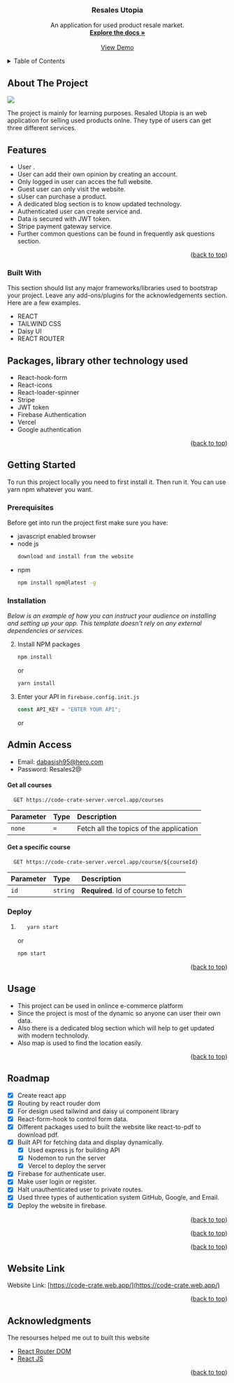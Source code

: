 <a name="readme-top"></a>

<!-- PROJECT LOGO -->
<br />
<div align="center">

  <h3 align="center">Resales Utopia</h3>

  <p align="center">
    An application for used product resale market. 
    <br />
    <a href="https://github.com/othneildrew/Best-README-Template"><strong>Explore the docs »</strong></a>
    <br />
    <br />
    <a href="https://github.com/othneildrew/Best-README-Template">View Demo</a>
    <!-- ·
    <a href="https://github.com/othneildrew/Best-README-Template/issues">Report Bug</a>
    ·
    <a href="https://github.com/othneildrew/Best-README-Template/issues">Request Feature</a> -->
  </p>
</div>

<!-- TABLE OF CONTENTS -->
<details>
  <summary>Table of Contents</summary>
  <ol>
    <li>
      <a href="#about-the-project">About The Project</a>
      <ul>
        <li><a href="#built-with">Built With</a></li>
      </ul>
    </li>
    <li>
      <a href="#getting-started">Getting Started</a>
      <ul>
        <li><a href="#prerequisites">Prerequisites</a></li>
        <li><a href="#installation">Installation</a></li>
      </ul>
    </li>
    <li><a href="#usage">Usage</a></li>
    <li><a href="#roadmap">Roadmap</a></li>
    <li><a href="#acknowledgments">Acknowledgments</a></li>
  </ol>
</details>

<!-- ABOUT THE PROJECT -->

## About The Project

<img src="https://i.ibb.co/xg2y7js/screenshot-2022-10-27-202333.png"/>

The project is mainly for learning purposes. Resaled Utopia is an web application for selling used products onlne. They type of users can get three different services.

## Features

- User .
- User can add their own opinion by creating an account.
- Only logged in user can acces the full website.
- Guest user can only visit the website.
- sUser can purchase a product.
- A dedicated blog section is to know updated technology.
- Authenticated user can create service and.
- Data is secured with JWT token.
- Stripe payment gateway service.
- Further common questions can be found in frequently ask questions section.

<p align="right">(<a href="#readme-top">back to top</a>)</p>

### Built With

This section should list any major frameworks/libraries used to bootstrap your project. Leave any add-ons/plugins for the acknowledgements section. Here are a few examples.

- REACT
- TAILWIND CSS
- Daisy UI
- REACT ROUTER

## Packages, library other technology used

- React-hook-form
- React-icons
- React-loader-spinner
- Stripe
- JWT token
- Firebase Authentication
- Vercel
- Google authentication

<p align="right">(<a href="#readme-top">back to top</a>)</p>

<!-- GETTING STARTED -->

## Getting Started

To run this project locally you need to first install it. Then run it. You can use yarn npm whatever you want.

### Prerequisites

Before get into run the project first make sure you have:

- javascript enabled browser
- node js
  ```sh
  download and install from the website
  ```
- npm
  ```sh
  npm install npm@latest -g
  ```

### Installation

_Below is an example of how you can instruct your audience on installing and setting up your app. This template doesn't rely on any external dependencies or services._

2. Install NPM packages
   ```sh
   npm install
   ```
   or
   ```sh
   yarn install
   ```
3. Enter your API in `firebase.config.init.js`
   ```js
   const API_KEY = "ENTER YOUR API";
   ```
   or

## Admin Access

- Email: dabasish95@hero.com
- Password: Resales2@

#### Get all courses

```http
  GET https://code-crate-server.vercel.app/courses
```

| Parameter | Type | Description                             |
| :-------- | :--- | :-------------------------------------- |
| `none`    | `=`  | Fetch all the topics of the application |

#### Get a specific course

```http
  GET https://code-crate-server.vercel.app/course/${courseId}
```

| Parameter | Type     | Description                         |
| :-------- | :------- | :---------------------------------- |
| `id`      | `string` | **Required**. Id of course to fetch |

### Deploy

1. ```sh
      yarn start
   ```
   or
   ```sh
   npm start
   ```
   <p align="right">(<a href="#readme-top">back to top</a>)</p>

<!-- USAGE EXAMPLES -->

## Usage

- This project can be used in onlince e-commerce platform
- Since the project is most of the dynamic so anyone can user their own data.
- Also there is a dedicated blog section which will help to get updated with modern technolody.
- Also map is used to find the location easily.

<p align="right">(<a href="#readme-top">back to top</a>)</p>

<!-- ROADMAP -->

## Roadmap

- [x] Create react app
- [x] Routing by react rouder dom
- [x] For design used tailwind and daisy ui component library
- [x] React-form-hook to control form data.
- [x] Different packages used to built the website like react-to-pdf to download pdf.
- [x] Built API for fetching data and display dynamically.
  - [x] Used express js for building API
  - [x] Nodemon to run the server
  - [x] Vercel to deploy the server
- [x] Firebase for authenticate user.
- [x] Make user login or register.
- [x] Halt unauthenticated user to private routes.
- [x] Used three types of authentication system GitHub, Google, and Email.
- [x] Deploy the website in firebase.

<p align="right">(<a href="#readme-top">back to top</a>)</p>

<!-- CONTRIBUTING -->

<p align="right">(<a href="#readme-top">back to top</a>)</p>

<p align="right">(<a href="#readme-top">back to top</a>)</p>

<!-- CONTACT -->

## Website Link

Website Link: [https://code-crate.web.app/](https://code-crate.web.app/)

<p align="right">(<a href="#readme-top">back to top</a>)</p>

<!-- ACKNOWLEDGMENTS -->

## Acknowledgments

The resourses helped me out to built this website

- [React Router DOM](https://react-router-dom.com)
- [React JS](https://www.reactjs.org)

<p align="right">(<a href="#readme-top">back to top</a>)</p>

<!-- MARKDOWN LINKS & IMAGES -->
<!-- https://www.markdownguide.org/basic-syntax/#reference-style-links -->

[contributors-shield]: https://img.shields.io/github/contributors/othneildrew/Best-README-Template.svg?style=for-the-badge
[contributors-url]: https://github.com/othneildrew/Best-README-Template/graphs/contributors
[forks-shield]: https://img.shields.io/github/forks/othneildrew/Best-README-Template.svg?style=for-the-badge
[forks-url]: https://github.com/othneildrew/Best-README-Template/network/members
[stars-shield]: https://img.shields.io/github/stars/othneildrew/Best-README-Template.svg?style=for-the-badge
[stars-url]: https://github.com/othneildrew/Best-README-Template/stargazers
[issues-shield]: https://img.shields.io/github/issues/othneildrew/Best-README-Template.svg?style=for-the-badge
[issues-url]: https://github.com/othneildrew/Best-README-Template/issues
[license-shield]: https://img.shields.io/github/license/othneildrew/Best-README-Template.svg?style=for-the-badge
[license-url]: https://github.com/othneildrew/Best-README-Template/blob/master/LICENSE.txt
[linkedin-shield]: https://img.shields.io/badge/-LinkedIn-black.svg?style=for-the-badge&logo=linkedin&colorB=555
[linkedin-url]: https://linkedin.com/in/othneildrew
[product-screenshot]: images/screenshot.png
[next.js]: https://img.shields.io/badge/next.js-000000?style=for-the-badge&logo=nextdotjs&logoColor=white
[next-url]: https://nextjs.org/
[react.js]: https://img.shields.io/badge/React-20232A?style=for-the-badge&logo=react&logoColor=61DAFB
[react-url]: https://reactjs.org/
[vue.js]: https://img.shields.io/badge/Vue.js-35495E?style=for-the-badge&logo=vuedotjs&logoColor=4FC08D
[vue-url]: https://vuejs.org/
[angular.io]: https://img.shields.io/badge/Angular-DD0031?style=for-the-badge&logo=angular&logoColor=white
[angular-url]: https://angular.io/
[svelte.dev]: https://img.shields.io/badge/Svelte-4A4A55?style=for-the-badge&logo=svelte&logoColor=FF3E00
[svelte-url]: https://svelte.dev/
[laravel.com]: https://img.shields.io/badge/Laravel-FF2D20?style=for-the-badge&logo=laravel&logoColor=white
[laravel-url]: https://laravel.com
[bootstrap.com]: https://img.shields.io/badge/Bootstrap-563D7C?style=for-the-badge&logo=bootstrap&logoColor=white
[bootstrap-url]: https://getbootstrap.com
[jquery.com]: https://img.shields.io/badge/jQuery-0769AD?style=for-the-badge&logo=jquery&logoColor=white
[jquery-url]: https://jquery.com

